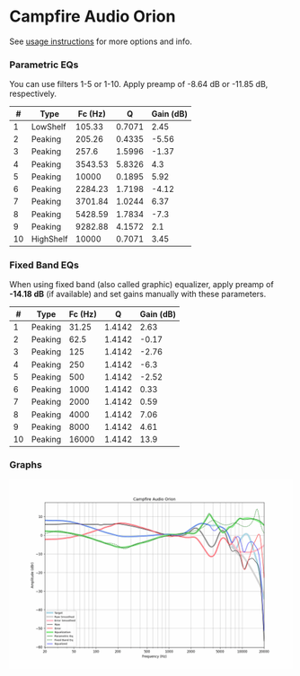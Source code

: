 # Campfire Audio Orion
See [usage instructions](https://github.com/jaakkopasanen/AutoEq#usage) for more options and info.

### Parametric EQs
You can use filters 1-5 or 1-10. Apply preamp of -8.64 dB or -11.85 dB, respectively.

|   # | Type      |   Fc (Hz) |      Q |   Gain (dB) |
|-----|-----------|-----------|--------|-------------|
|   1 | LowShelf  |    105.33 | 0.7071 |        2.45 |
|   2 | Peaking   |    205.26 | 0.4335 |       -5.56 |
|   3 | Peaking   |    257.6  | 1.5996 |       -1.37 |
|   4 | Peaking   |   3543.53 | 5.8326 |        4.3  |
|   5 | Peaking   |  10000    | 0.1895 |        5.92 |
|   6 | Peaking   |   2284.23 | 1.7198 |       -4.12 |
|   7 | Peaking   |   3701.84 | 1.0244 |        6.37 |
|   8 | Peaking   |   5428.59 | 1.7834 |       -7.3  |
|   9 | Peaking   |   9282.88 | 4.1572 |        2.1  |
|  10 | HighShelf |  10000    | 0.7071 |        3.45 |

### Fixed Band EQs
When using fixed band (also called graphic) equalizer, apply preamp of **-14.18 dB** (if available) and set gains manually with these parameters.

|   # | Type    |   Fc (Hz) |      Q |   Gain (dB) |
|-----|---------|-----------|--------|-------------|
|   1 | Peaking |     31.25 | 1.4142 |        2.63 |
|   2 | Peaking |     62.5  | 1.4142 |       -0.17 |
|   3 | Peaking |    125    | 1.4142 |       -2.76 |
|   4 | Peaking |    250    | 1.4142 |       -6.3  |
|   5 | Peaking |    500    | 1.4142 |       -2.52 |
|   6 | Peaking |   1000    | 1.4142 |        0.33 |
|   7 | Peaking |   2000    | 1.4142 |        0.59 |
|   8 | Peaking |   4000    | 1.4142 |        7.06 |
|   9 | Peaking |   8000    | 1.4142 |        4.61 |
|  10 | Peaking |  16000    | 1.4142 |       13.9  |

### Graphs
![](./Campfire%20Audio%20Orion.png)

